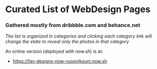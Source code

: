 # Curated List of WebDesign Pages
### Gathered mostly from dribbble.com and behance.net

_The list is organized in categories and clicking each category link will change the state to reveal only the photos in that category_

An online version (_deployed with now.sh_) is at:

  - https://fav-designs-now-ruooojkoum.now.sh
